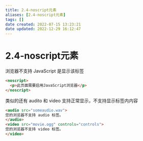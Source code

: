 ```yaml
---
title: 2.4-noscript元素
aliases: [2.4-noscript元素]
tags: []
date created: 2022-07-15 13:23:21
date updated: 2022-12-29 16:12:47
---
```


# 2.4-noscript元素

浏览器不支持 JavaScript 是显示该标签

```html
<noscript>
  <p>此页面需要启用JavaScript浏览器</p>
</noscript>
```

类似的还有 audito 和 video 支持正常显示，不支持显示标签内内容

```html
<audio src="someaudio.wav">
您的浏览器不支持 audio 标签。
</audio>
<video src="movie.ogg" controls="controls">
您的浏览器不支持 video 标签。
</video>
```
